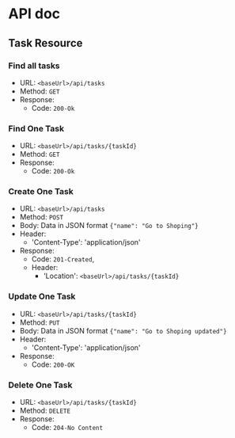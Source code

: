 # API doc

## Task Resource

### Find all tasks
- URL: `<baseUrl>/api/tasks`
- Method: `GET`
- Response:
    - Code: `200-Ok`

### Find One Task
- URL: `<baseUrl>/api/tasks/{taskId}`
- Method: `GET`
- Response:
    - Code: `200-Ok`

### Create One Task
- URL: `<baseUrl>/api/tasks`
- Method: `POST`
- Body: Data in JSON format `{"name": "Go to Shoping"}`
- Header:
  - 'Content-Type': 'application/json'
- Response: 
  - Code: `201-Created`, 
  - Header: 
    - 'Location': `<baseUrl>/api/tasks/{taskId}`


### Update One Task
- URL: `<baseUrl>/api/tasks/{taskId}`
- Method: `PUT`
- Body: Data in JSON format `{"name": "Go to Shoping updated"}`
- Header:
    - 'Content-Type': 'application/json'
- Response:
    - Code: `200-OK`

### Delete One Task
- URL: `<baseUrl>/api/tasks/{taskId}`
- Method: `DELETE`
- Response:
    - Code: `204-No Content`